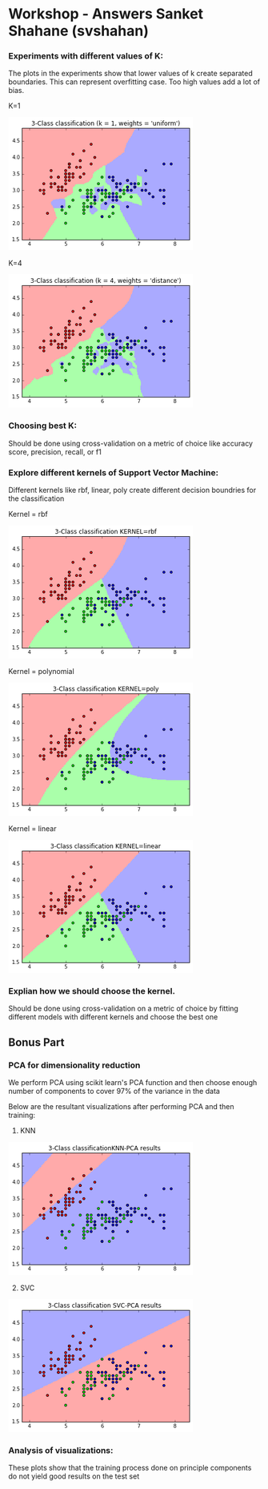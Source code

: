 # Workshop - Answers Sanket Shahane (svshahan)

### Experiments with different values of K:

The plots in the experiments show that lower values of k create separated boundaries. This can represent overfitting case. Too high values add a lot of bias.

K=1

![Low K](k_1.png)

K=4

![High K](k_4.png)


### Choosing best K:

Should be done using cross-validation on a metric of choice like accuracy score, precision, recall, or f1

### Explore different kernels of Support Vector Machine:

Different kernels like rbf, linear, poly create different decision boundries for the classification

Kernel = rbf

![Low K](kernel_rbf.png)

Kernel = polynomial

![Low K](kernel_poly.png)

Kernel = linear

![Low K](kernel_linear.png)

### Explian how we should choose the kernel.

Should be done using cross-validation on a metric of choice by fitting different models with different kernels and choose the best one

## Bonus Part

### PCA for dimensionality reduction

We perform PCA using scikit learn's PCA function and then choose enough number of components to cover 97% of the variance in the data

Below are the resultant visualizations after performing PCA and then training:

1. KNN

![Low K](pca_knn.png)

2. SVC

![Low K](pca_svc.png)

### Analysis of visualizations:

These plots show that the training process done on principle components do not yield good results on the test set 
